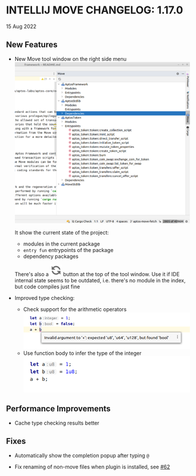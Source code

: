 # INTELLIJ MOVE CHANGELOG: 1.17.0

15 Aug 2022

## New Features

* New Move tool window on the right side menu
  ![toolwindow](../static/toolwindow.png)

  It show the current state of the project:
  
  - modules in the current package
  - `entry fun` entrypoints of the package
  - dependency packages

  There's also a ![refresh_icon](../static/refresh.svg) button at the top of the tool window. 
  Use it if IDE internal state seems to be outdated, i.e. there's no module in the index, but code compiles just fine  

* Improved type checking:
  - Check support for the arithmetic operators
    ![add_int_bool](../static/add_int_bool.png)
  - Use function body to infer the type of the integer
    ![integer_u8_infer_add](../static/integer_u8_infer_add.png)

## Performance Improvements

* Cache type checking results better

## Fixes

* Automatically show the completion popup after typing `@`

* Fix renaming of non-move files when plugin is installed, see [#62](https://github.com/pontem-network/intellij-move/issues/62)
